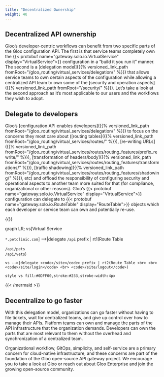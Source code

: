 ```yaml
---
title: "Decentralized Ownership"
weight: 40
---
```


## Decentralized API ownership

Gloo’s developer-centric workflows can benefit from two specific parts of the Gloo configuration API. The first is that service teams completely own the {{< protobuf name="gateway.solo.io.VirtualService" display="VirtualService">}} configuration in a “build it you run it” manner. The second is a [delegation model]({{% versioned_link_path fromRoot="/gloo_routing/virtual_services/delegation/" %}}) that allows service teams to own certain aspects of the configuration while allowing a centralized API team to own some of the [security and operation aspects]({{% versioned_link_path fromRoot="/security/" %}}). Let’s take a look at the second approach as it’s most applicable to our users and the workflows they wish to adopt.

## Delegate to developers

Gloo’s [configuration API enables developers]({{% versioned_link_path fromRoot="/gloo_routing/virtual_services/delegation/" %}}) to focus on the concerns they most care about ([routing tables]({{% versioned_link_path fromRoot="/gloo_routing/virtual_services/routes/" %}}), [re-writing URLs]({{% versioned_link_path fromRoot="/gloo_routing/virtual_services/routes/routing_features/prefix_rewrite/" %}}), [transformation of headers/body]({{% versioned_link_path fromRoot="/gloo_routing/virtual_services/routes/routing_features/transformations/" %}}), [traffic shadowing]({{% versioned_link_path fromRoot="/gloo_routing/virtual_services/routes/routing_features/shadowing/" %}}), etc) and offload the responsibility of configuring security and operational aspects to another team more suited for that (for compliance, organizational or other reasons). Gloo’s {{< protobuf name="gateway.solo.io.VirtualService" display="VirtualService">}} configuration can delegate to {{< protobuf name="gateway.solo.io.RouteTable" display="RouteTable">}} objects which each developer or service team can own and potentially re-use.

{{<mermaid align="left">}}

graph LR;
    vs[Virtual Service <br> <br> <code>*.petclinic.com</code>] -->|delegate <code>/api</code> prefix | rt1(Route Table <br> <br> <code>/api/pets</code> <br> <code>/api/vets</code>)

    vs -->|delegate <code>/site</code> prefix | rt2(Route Table <br> <br> <code>/site/login</code> <br> <code>/site/logout</code>)

    style vs fill:#0DFF00,stroke:#233,stroke-width:4px

{{< /mermaid >}}

## Decentralize to go faster

With this delegation model, organizations can go faster without having to file tickets, wait for centralized teams, and give up control over how to manage their APIs. Platform teams can own and manage the parts of the API infrastructure that the organization demands. Developers can own the parts that are most relevant to them without the overhead and synchronization of a centralized team.

Organizational workflow, GitOps, simplicity, and self-service are a primary concern for cloud-native infrastructure, and these concerns are part of the foundation of the Gloo open-source API gateway project. We encourage you to take a look at Gloo or reach out about Gloo Enterprise and join the growing open-source community.
